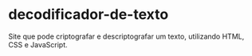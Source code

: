 # decodificador-de-texto
Site que pode criptografar e descriptografar um texto, utilizando HTML, CSS e JavaScript.
